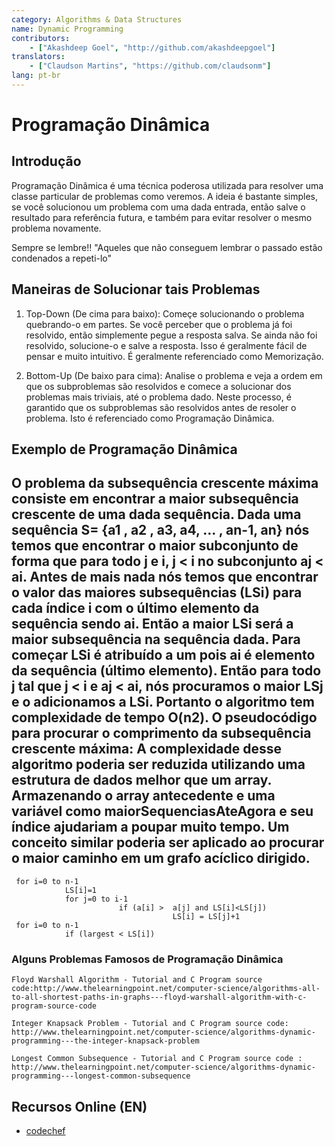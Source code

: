 ```yaml
---
category: Algorithms & Data Structures
name: Dynamic Programming
contributors:
    - ["Akashdeep Goel", "http://github.com/akashdeepgoel"]
translators:
    - ["Claudson Martins", "https://github.com/claudsonm"]
lang: pt-br
---
```


# Programação Dinâmica

## Introdução

Programação Dinâmica é uma técnica poderosa utilizada para resolver uma classe 
particular de problemas como veremos. A ideia é bastante simples, se você 
solucionou um problema com uma dada entrada, então salve o resultado para 
referência futura, e também para evitar resolver o mesmo problema novamente.

Sempre se lembre!!
"Aqueles que não conseguem lembrar o passado estão condenados a repeti-lo"

## Maneiras de Solucionar tais Problemas

1. Top-Down (De cima para baixo): Começe solucionando o problema quebrando-o em 
partes. Se você perceber que o problema já foi resolvido, então simplemente 
pegue a resposta salva. Se ainda não foi resolvido, solucione-o e salve a 
resposta. Isso é geralmente fácil de pensar e muito intuitivo. É geralmente 
referenciado como Memorização.

2. Bottom-Up (De baixo para cima): Analise o problema e veja a ordem em que os 
subproblemas são resolvidos e comece a solucionar dos problemas mais triviais, 
até o problema dado. Neste processo, é garantido que os subproblemas são 
resolvidos antes de resoler o problema. Isto é referenciado como Programação Dinâmica.

## Exemplo de Programação Dinâmica

O problema da subsequência crescente máxima consiste em encontrar a maior 
subsequência crescente de uma dada sequência. Dada uma sequência 
S= {a1 , a2 , a3, a4, ... , an-1, an} nós temos que encontrar o maior subconjunto 
de forma que para todo j e i,  j < i no subconjunto aj < ai. Antes de mais nada 
nós temos que encontrar o valor das maiores subsequências (LSi) para cada índice 
i com o último elemento da sequência sendo ai. Então a maior LSi será a maior 
subsequência na sequência dada. Para começar LSi é atribuído a um pois ai é 
elemento da sequência (último elemento). Então para todo j tal que j < i e aj < 
ai, nós procuramos o maior LSj e o adicionamos a LSi. Portanto o algoritmo tem 
complexidade de tempo O(n2). O pseudocódigo para procurar o comprimento da 
subsequência crescente máxima: A complexidade desse algoritmo poderia ser 
reduzida utilizando uma estrutura de dados melhor que um array. Armazenando o 
array antecedente e uma variável como maiorSequenciasAteAgora e seu índice 
ajudariam a poupar muito tempo.
Um conceito similar poderia ser aplicado ao procurar o maior caminho em um 
grafo acíclico dirigido.
---------------------------------------------------------------------------
```
 for i=0 to n-1
            LS[i]=1
            for j=0 to i-1
                        if (a[i] >  a[j] and LS[i]<LS[j])
                                    LS[i] = LS[j]+1
 for i=0 to n-1
            if (largest < LS[i])
```

### Alguns Problemas Famosos de Programação Dinâmica
```
Floyd Warshall Algorithm - Tutorial and C Program source code:http://www.thelearningpoint.net/computer-science/algorithms-all-to-all-shortest-paths-in-graphs---floyd-warshall-algorithm-with-c-program-source-code 

Integer Knapsack Problem - Tutorial and C Program source code: http://www.thelearningpoint.net/computer-science/algorithms-dynamic-programming---the-integer-knapsack-problem 

Longest Common Subsequence - Tutorial and C Program source code : http://www.thelearningpoint.net/computer-science/algorithms-dynamic-programming---longest-common-subsequence 
```

## Recursos Online (EN)

* [codechef](https://www.codechef.com/wiki/tutorial-dynamic-programming)

